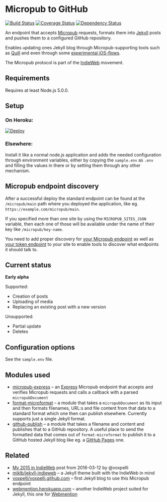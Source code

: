 # Micropub to GitHub

[![Build Status](https://travis-ci.org/voxpelli/webpage-micropub-to-github.svg?branch=master)](https://travis-ci.org/voxpelli/webpage-micropub-to-github)
[![Coverage Status](https://coveralls.io/repos/voxpelli/webpage-micropub-to-github/badge.svg)](https://coveralls.io/r/voxpelli/webpage-micropub-to-github)
[![Dependency Status](https://gemnasium.com/voxpelli/webpage-micropub-to-github.svg)](https://gemnasium.com/voxpelli/webpage-micropub-to-github)

An endpoint that accepts [Micropub](http://micropub.net/) requests, formats them into [Jekyll](http://jekyllrb.com/) posts and pushes them to a configured GitHub repository.

Enables updating ones Jekyll blog through Micropub-supporting tools such as [Quill](https://quill.p3k.io/) and even through some [experimental iOS-flows](https://www.youtube.com/watch?v=CBPmSpD2jN4).

The Micropub protocol is part of the [IndieWeb](https://indieweb.org/) movement.

## Requirements

Requires at least Node.js 5.0.0.

## Setup

### On Heroku:

[![Deploy](https://www.herokucdn.com/deploy/button.svg)](https://heroku.com/deploy?template=https://github.com/voxpelli/webpage-micropub-to-github)

### Elsewhere:

Install it like a normal node.js application and adds the needed configuration through environment variables, either by copying the `sample.env` as `.env` and filling the values in there or by setting them through any other mechanism.

## Micropub endpoint discovery

After a successful deploy the standard endpoint can be found at the `/micropub/main` path where you deployed the application, like eg. `https://example.com/micropub/main`.

If you specified more than one site by using the `MICROPUB_SITES_JSON` variable, then each one of those will be available under the name of their key like `/micropub/key-name`.

You need to add proper discovery for [your Micropub endpoint](https://indieweb.org/micropub#Endpoint_Discovery) as well as [your token endpoint](https://indieweb.org/obtaining-an-access-token#Discovery) to your site to enable tools to discover what endpoints it should talk to.

## Current status

**Early alpha**

Supported:

* Creation of posts
* Uploading of media
* Replacing an existing post with a new version

Unsupported:

* Partial update
* Deletes

## Configuration options

See the `sample.env` file.

## Modules used

* [micropub-express](https://github.com/voxpelli/node-micropub-express) – an [Express](http://expressjs.com/) Micropub endpoint that accepts and verifies Micropub requests and calls a callback with a parsed `micropubDocument`
* [format-microformat](https://github.com/voxpelli/node-format-microformat) – a module that takes a `micropubDocument` as its input and then formats filenames, URL:s and file content from that data to a standard format which one then can publish elsewhere. Currently supports just a single Jekyll format.
* [github-publish](https://github.com/voxpelli/node-github-publish) – a module that takes a filename and content and publishes that to a GitHub repository. A useful place to send the formatted data that comes out of `format-microformat` to publish it to a GitHub hosted Jekyll blog like eg. a [GitHub Pages](https://pages.github.com/) one.

## Related

* [My 2015 in IndieWeb](http://voxpelli.com/2016/03/my-2015-in-indieweb/) post from 2016-03-12 by @voxpelli
* [miklb/jekyll-indieweb](https://github.com/miklb/jekyll-indieweb) – a Jekyll theme built with the IndieWeb in mind
* [voxpelli/voxpelli.github.com](https://github.com/voxpelli/voxpelli.github.com) – first Jekyll blog to use this Micropub endpoint
* [webmention.herokuapp.com](https://webmention.herokuapp.com/) – another IndieWeb project suited for Jekyll, this one for [Webmention](https://indieweb.org/webmention)
